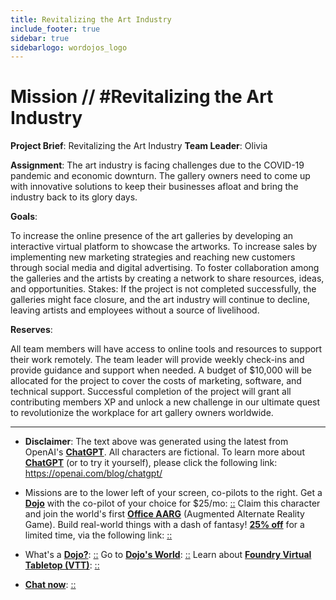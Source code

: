 ```yaml
---
title: Revitalizing the Art Industry
include_footer: true
sidebar: true
sidebarlogo: wordojos_logo
---
```

# Mission // #Revitalizing the Art Industry

**Project Brief**: Revitalizing the Art Industry
**Team Leader**: Olivia

**Assignment**:
The art industry is facing challenges due to the COVID-19 pandemic and economic downturn. The gallery owners need to come up with innovative solutions to keep their businesses afloat and bring the industry back to its glory days.

**Goals**:

To increase the online presence of the art galleries by developing an interactive virtual platform to showcase the artworks.
To increase sales by implementing new marketing strategies and reaching new customers through social media and digital advertising.
To foster collaboration among the galleries and the artists by creating a network to share resources, ideas, and opportunities.
Stakes:
If the project is not completed successfully, the galleries might face closure, and the art industry will continue to decline, leaving artists and employees without a source of livelihood.

**Reserves**:

All team members will have access to online tools and resources to support their work remotely.
The team leader will provide weekly check-ins and provide guidance and support when needed.
A budget of $10,000 will be allocated for the project to cover the costs of marketing, software, and technical support.
Successful completion of the project will grant all contributing members XP and unlock a new challenge in our ultimate quest to revolutionize the workplace for art gallery owners worldwide.

---

* **Disclaimer**: The text above was generated using the latest from OpenAI's [**ChatGPT**](https://openai.com/blog/chatgpt/).  All characters are fictional.  To learn more about [**ChatGPT**](https://openai.com/blog/chatgpt/) (or to try it yourself), please click the following link: https://openai.com/blog/chatgpt/

* Missions are to the lower left of your screen, co-pilots to the right. Get a [**Dojo**](https://workmates.live/marketplace) with the co-pilot of your choice for $25/mo: [::](https://workmates.live/marketplace)  Claim this character and join the world's first [**Office AARG**](https://dojos.world) (Augmented Alternate Reality Game). Build real-world things with a dash of fantasy! [**25% off**](https://blog.workmates.live/deal-on-a-dojo) for a limited time, via the following link: [::](https://blog.workmates.live/deal-on-a-dojo) 

* What's a [**Dojo?**](https://workdojos.com): [::](https://workdojos.com)  Go to [**Dojo's World**](https://dojos.world): [::](https://dojos.world)  Learn about [**Foundry Virtual Tabletop (VTT)**](https://foundryvtt.com): [::](https://foundryvtt.com/)

* [**Chat now**](https://chat.workmates.live/channel/support): [::](https://chat.workmates.live/channel/support)